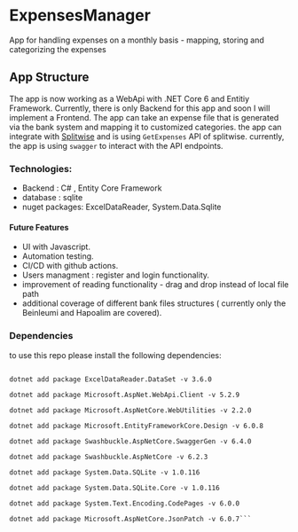 # ExpensesManager

App for handling expenses on a monthly basis -  mapping, storing and categorizing the expenses

## App Structure

The app is now working as a WebApi with .NET Core 6 and Entitiy Framework.
Currently, there is only Backend for this app and soon I will implement a Frontend.
The app can take an expense file that is generated via the bank system and mapping it to customized categories.
the app can integrate with [Splitwise](https://dev.splitwise.com/#section/Terms-of-Use/TERMS-OF-USE) 
and is using `GetExpenses` API of splitwise.
currently, the app is using `swagger` to interact with the API endpoints.

### Technologies:
- Backend : C# , Entity Core Framework
- database : sqlite
- nuget packages: ExcelDataReader, System.Data.Sqlite

#### Future Features
- UI with Javascript.
- Automation testing.
- CI/CD with github actions.
- Users managment : register and login functionality.
- improvement of reading functionality - drag and drop instead of local file path
- additional coverage of different bank files structures ( currently only the Beinleumi and Hapoalim are covered).

### Dependencies

to use this repo please install the following dependencies: 

```dotnet add package ExcelDataReader -v 3.6.0

dotnet add package ExcelDataReader.DataSet -v 3.6.0

dotnet add package Microsoft.AspNet.WebApi.Client -v 5.2.9

dotnet add package Microsoft.AspNetCore.WebUtilities -v 2.2.0

dotnet add package Microsoft.EntityFrameworkCore.Design -v 6.0.8

dotnet add package Swashbuckle.AspNetCore.SwaggerGen -v 6.4.0

dotnet add package Swashbuckle.AspNetCore -v 6.2.3

dotnet add package System.Data.SQLite -v 1.0.116

dotnet add package System.Data.SQLite.Core -v 1.0.116

dotnet add package System.Text.Encoding.CodePages -v 6.0.0

dotnet add package Microsoft.AspNetCore.JsonPatch -v 6.0.7```
